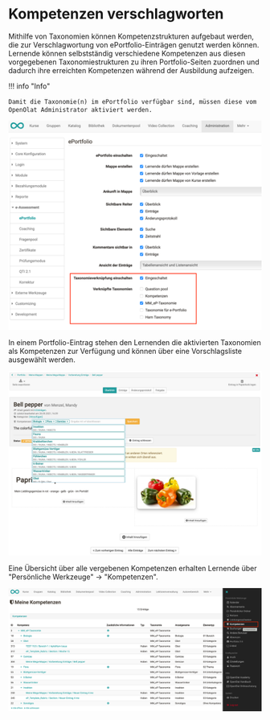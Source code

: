 # Kompetenzen verschlagworten

Mithilfe von Taxonomien können
Kompetenzstrukturen aufgebaut werden, die zur Verschlagwortung von
ePortfolio-Einträgen genutzt werden können. Lernende können selbstständig
verschiedene Kompetenzen aus diesen vorgegebenen Taxonomiestrukturen zu ihren
Portfolio-Seiten zuordnen und dadurch ihre erreichten Kompetenzen während der
Ausbildung aufzeigen.

!!! info "Info"

    Damit die Taxonomie(n) im ePortfolio verfügbar sind, müssen diese vom OpenOlat Administrator aktiviert werden.

![Tax_aktivieren.png](assets/Tax%20eP%20aktivieren%20DE.png)  

  

In einem Portfolio-Eintrag stehen den Lernenden die aktivierten Taxonomien als
Kompetenzen zur Verfügung und können über eine Vorschlagsliste ausgewählt
werden.

![kompetenzen.png](assets/eP%20Kompetenz%20DE.png)

  

  

Eine Übersicht über alle vergebenen Kompetenzen erhalten Lernende über
"Persönliche Werkzeuge" → "Kompetenzen".


![kompetenten_uebersicht.png](assets/Kompetenz_uebersicht_de.png)

  

